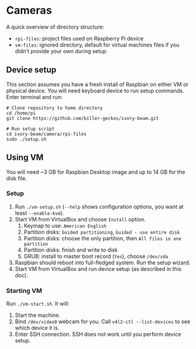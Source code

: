 # Cameras

A quick overview of directory structure:
* `rpi-files`: project files used on Raspberry Pi device
* `vm-files`: ignored directory, default for virtual machines files if you didn't provide your own during setup

## Device setup

This section assumes you have a fresh install of Raspbian on either VM or physical device. You will need keyboard device to run setup commands. Enter terminal and run:

```
# Clone repository to home directory
cd /home/pi
git clone https://github.com/killer-geckos/ivory-beam.git

# Run setup script
cd ivory-beam/camera/rpi-files
sudo ./setup.sh
```

## Using VM

You will need ~3 GB for Raspbian Desktop image and up to 14 GB for the disk file.

### Setup

1. Run `./vm-setup.sh` (`--help` shows configuration options, you want at least `--enable-kvm`).
2. Start VM from VirtualBox and choose `Install` option.
    1. Keymap to use: `American English`
    2. Partition disks: `Guided partitioning`, `Guided - use entire disk`
    3. Partition disks: choose the only partition, then `All files in one partition`
    4. Partition disks: finish and write to disk
    5. GRUB: install to master boot record (`Yes`), choose `/dev/sda`
3. Raspbian should reboot into full-fledged system. Run the setup wizard.
4. Start VM from VirtualBox and run device setup (as described in this doc).

### Starting VM

Run `./vm-start.sh`. It will:

1. Start the machine.
2. Bind `/dev/video0` webcam for you. Call `v4l2-ctl --list-devices` to see which device it is.
3. Enter SSH connection. SSH does not work until you perform device setup.
